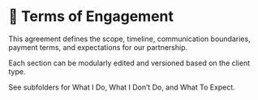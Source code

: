 # 💼 Terms of Engagement

This agreement defines the scope, timeline, communication boundaries, payment terms, and expectations for our partnership.

Each section can be modularly edited and versioned based on the client type.

See subfolders for What I Do, What I Don’t Do, and What To Expect.
